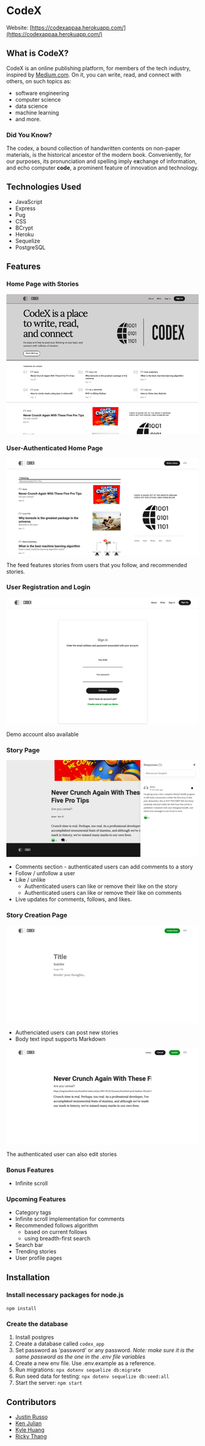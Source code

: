 # CodeX

Website: [https://codexappaa.herokuapp.com/](https://codexappaa.herokuapp.com/)

## What is CodeX?

CodeX is an online publishing platform, for members of the tech industry, inspired by [Medium.com](https://medium.com/). On it, you can write, read, and connect with others, on such topics as:
- software engineering
- computer science
- data science
- machine learning
- and more.

### Did You Know?

The codex, a bound collection of handwritten contents on non-paper materials, is the historical ancestor of the modern book. Conveniently, for our purposes, its pronunciation and spelling imply e**x**change of information, and echo computer **code**, a prominent feature of innovation and technology.

## Technologies Used

- JavaScript
- Express
- Pug
- CSS
- BCrypt
- Heroku
- Sequelize
- PostgreSQL

## Features

### Home Page with Stories

![Home Page](https://github.com/kvh8899/week13-project/blob/readme/public/images/screens-readme/homepage.png)

### User-Authenticated Home Page

![Home Page - User Authenticated](https://github.com/kvh8899/week13-project/blob/readme/public/images/screens-readme/homepage-user_auth.png)

The feed features stories from users that you follow, and recommended stories.
	
### User Registration and Login

![Login](https://github.com/kvh8899/week13-project/blob/readme/public/images/screens-readme/login.png)

Demo account also available

### Story Page

![Story - comments popover](https://github.com/kvh8899/week13-project/blob/readme/public/images/screens-readme/story-comments_and_likes.png)

- Comments section - authenticated users can add comments to a story
- Follow / unfollow a user
- Like / unlike
	- Authenticated users can like or remove their like on the story
	- Authenticated users can like or remove their like on comments
- Live updates for comments, follows, and likes.

### Story Creation Page

![Story Creation](https://github.com/kvh8899/week13-project/blob/readme/public/images/screens-readme/story-create.png)

- Authenciated users can post new stories
- Body text input supports Markdown

![Story Edit](https://github.com/kvh8899/week13-project/blob/readme/public/images/screens-readme/story-edit.png)

The authenticated user can also edit stories

### Bonus Features

- Infinite scroll

### Upcoming Features

- Category tags
- Infinite scroll implementation for comments
- Recommended follows algorithm
  - based on current follows
  - using breadth-first search
- Search bar
- Trending stories
- User profile pages

## Installation

### Install necessary packages for node.js 

```npm install```

### Create the database

  1. Install postgres
  2. Create a database called ```codex_app```
  3. Set password as 'password' or any password. *Note: make sure it is the same password as the one in the .env file variables*
  4. Create a new env file. Use .env.example as a reference.
  5. Run migrations: ``` npx dotenv sequelize db:migrate ```
  6. Run seed data for testing: ```npx dotenv sequelize db:seed:all ```
  7. Start the server: ```npm start```

## Contributors

- [Justin Russo](https://github.com/justinrusso)
- [Ken Julian](https://github.com/kenjulian)
- [Kyle Huang](https://github.com/kvh8899)
- [Ricky Thang](https://github.com/rickythewriter)
